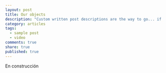 ```yaml
---
layout: post
title: Our objects
description: "Custom written post descriptions are the way to go... if you're not lazy."
category: articles
tags: 
  - sample post
  - video
comments: true
share: true
published: true
---
```


En construcción